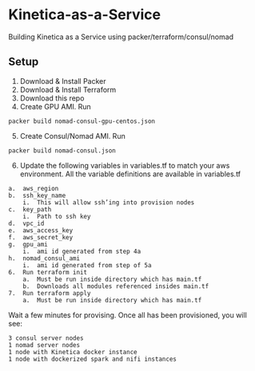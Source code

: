 # Kinetica-as-a-Service
Building Kinetica as a Service using packer/terraform/consul/nomad

## Setup

1.	Download & Install Packer
2.	Download & Install Terraform
3.	Download this repo
4.	Create GPU AMI. Run
```
packer build nomad-consul-gpu-centos.json
```
5.	Create Consul/Nomad AMI. Run
```
packer build nomad-consul.json
```
6.	Update the following variables in variables.tf to match your aws environment.  All the variable definitions are available in variables.tf
```
a.	aws_region
b.	ssh_key_name
    i.	This will allow ssh’ing into provision nodes
c.	key_path
    i.	Path to ssh key
d.	vpc_id
e.	aws_access_key
f.	aws_secret_key
g.	gpu_ami
    i.	ami id generated from step 4a
h.	nomad_consul_ami
    i.	ami id generated from step of 5a
6.	Run terraform init
    a.	Must be run inside directory which has main.tf
    b.	Downloads all modules referenced insides main.tf
7.	Run terraform apply
    a.	Must be run inside directory which has main.tf
```
Wait a few minutes for provising.  Once all has been provisioned, you will see:
```
3 consul server nodes
1 nomad server nodes
1 node with Kinetica docker instance
1 node with dockerized spark and nifi instances
```
